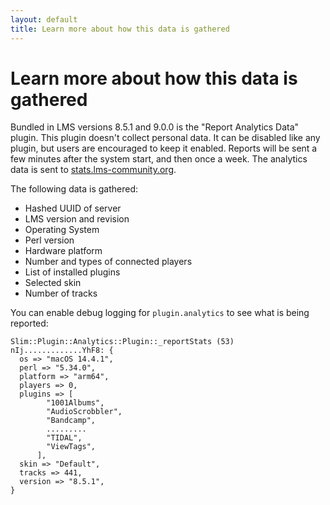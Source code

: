 ```yaml
---
layout: default
title: Learn more about how this data is gathered
---
```


# Learn more about how this data is gathered

Bundled in LMS versions 8.5.1 and 9.0.0 is the "Report Analytics Data" plugin. This plugin doesn't collect personal data. It can be disabled like any plugin, but users are encouraged to keep it enabled. Reports will be sent a few minutes after the system start, and then once a week. The analytics data is sent to [stats.lms-community.org](https://stats.lms-community.org).

The following data is gathered:

- Hashed UUID of server
- LMS version and revision
- Operating System
- Perl version
- Hardware platform
- Number and types of connected players
- List of installed plugins
- Selected skin
- Number of tracks

You can enable debug logging for `plugin.analytics` to see what is being reported:

```
Slim::Plugin::Analytics::Plugin::_reportStats (53) nIj.............YhF8: {
  os => "macOS 14.4.1",
  perl => "5.34.0",
  platform => "arm64",
  players => 0,
  plugins => [
        "1001Albums",
        "AudioScrobbler",
        "Bandcamp",
        .........
        "TIDAL",
        "ViewTags",
      ],
  skin => "Default",
  tracks => 441,
  version => "8.5.1",
}
```

